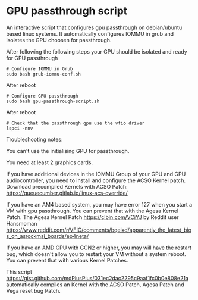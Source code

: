 # GPU passthrough script
An interactive script that configures gpu passthrough on debian/ubuntu based linux systems.
It automatically configures IOMMU in grub and isolates the GPU choosen for passthrough.

After following the following steps your GPU should be isolated and ready for GPU passthrough
```
# Configure IOMMU in Grub
sudo bash grub-iommu-conf.sh
```
After reboot
```
# Configure GPU passthrough
sudo bash gpu-passthrough-script.sh
```
After reboot
```
# Check that the passthrough gpu use the vfio driver
lspci -nnv
```

Troubleshooting notes:

You can't use the initialising GPU for passthrough.

You need at least 2 graphics cards.

If you have additional devices in the IOMMU Group of your GPU and GPU audiocontroller, you need to install and configure the 
ACSO Kernel patch. Download precompiled Kernels with ACSO Patch: https://queuecumber.gitlab.io/linux-acs-override/

If you have an AM4 based system, you may have error 127 when you start a VM with gpu passthrough. You can prevent that with the Agesa Kernel Patch. The Agesa Kernel Patch https://clbin.com/VCiYJ by Reddit user Hansmoman https://www.reddit.com/r/VFIO/comments/bqeixd/apparently_the_latest_bios_on_asrockmsi_boards/eo4neta/ 

If you have an AMD GPU with GCN2 or higher, you may will have the restart bug, which doesn't allow you to restart your VM without a system reboot. You can prevent that with various Kernel Patches.

This script https://gist.github.com/mdPlusPlus/031ec2dac2295c9aaf1fc0b0e808e21a automatically compiles an Kernel with the ACSO Patch, Agesa Patch and Vega reset bug Patch.


